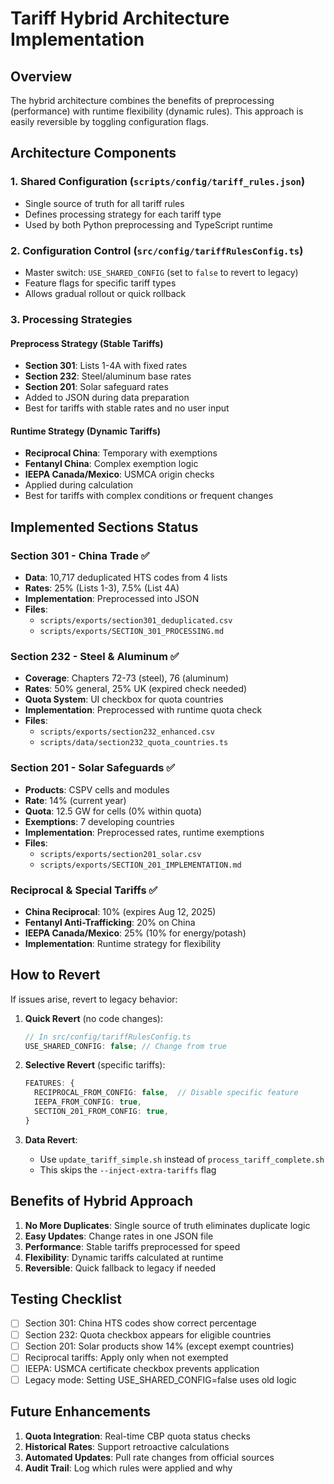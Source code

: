 # Tariff Hybrid Architecture Implementation

## Overview

The hybrid architecture combines the benefits of preprocessing (performance) with runtime flexibility (dynamic rules). This approach is easily reversible by toggling configuration flags.

## Architecture Components

### 1. Shared Configuration (`scripts/config/tariff_rules.json`)

- Single source of truth for all tariff rules
- Defines processing strategy for each tariff type
- Used by both Python preprocessing and TypeScript runtime

### 2. Configuration Control (`src/config/tariffRulesConfig.ts`)

- Master switch: `USE_SHARED_CONFIG` (set to `false` to revert to legacy)
- Feature flags for specific tariff types
- Allows gradual rollout or quick rollback

### 3. Processing Strategies

#### Preprocess Strategy (Stable Tariffs)

- **Section 301**: Lists 1-4A with fixed rates
- **Section 232**: Steel/aluminum base rates
- **Section 201**: Solar safeguard rates
- Added to JSON during data preparation
- Best for tariffs with stable rates and no user input

#### Runtime Strategy (Dynamic Tariffs)

- **Reciprocal China**: Temporary with exemptions
- **Fentanyl China**: Complex exemption logic
- **IEEPA Canada/Mexico**: USMCA origin checks
- Applied during calculation
- Best for tariffs with complex conditions or frequent changes

## Implemented Sections Status

### Section 301 - China Trade ✅

- **Data**: 10,717 deduplicated HTS codes from 4 lists
- **Rates**: 25% (Lists 1-3), 7.5% (List 4A)
- **Implementation**: Preprocessed into JSON
- **Files**:
  - `scripts/exports/section301_deduplicated.csv`
  - `scripts/exports/SECTION_301_PROCESSING.md`

### Section 232 - Steel & Aluminum ✅

- **Coverage**: Chapters 72-73 (steel), 76 (aluminum)
- **Rates**: 50% general, 25% UK (expired check needed)
- **Quota System**: UI checkbox for quota countries
- **Implementation**: Preprocessed with runtime quota check
- **Files**:
  - `scripts/exports/section232_enhanced.csv`
  - `scripts/data/section232_quota_countries.ts`

### Section 201 - Solar Safeguards ✅

- **Products**: CSPV cells and modules
- **Rate**: 14% (current year)
- **Quota**: 12.5 GW for cells (0% within quota)
- **Exemptions**: 7 developing countries
- **Implementation**: Preprocessed rates, runtime exemptions
- **Files**:
  - `scripts/exports/section201_solar.csv`
  - `scripts/exports/SECTION_201_IMPLEMENTATION.md`

### Reciprocal & Special Tariffs ✅

- **China Reciprocal**: 10% (expires Aug 12, 2025)
- **Fentanyl Anti-Trafficking**: 20% on China
- **IEEPA Canada/Mexico**: 25% (10% for energy/potash)
- **Implementation**: Runtime strategy for flexibility

## How to Revert

If issues arise, revert to legacy behavior:

1. **Quick Revert** (no code changes):

   ```typescript
   // In src/config/tariffRulesConfig.ts
   USE_SHARED_CONFIG: false; // Change from true
   ```

2. **Selective Revert** (specific tariffs):

   ```typescript
   FEATURES: {
     RECIPROCAL_FROM_CONFIG: false,  // Disable specific feature
     IEEPA_FROM_CONFIG: true,
     SECTION_201_FROM_CONFIG: true,
   }
   ```

3. **Data Revert**:
   - Use `update_tariff_simple.sh` instead of `process_tariff_complete.sh`
   - This skips the `--inject-extra-tariffs` flag

## Benefits of Hybrid Approach

1. **No More Duplicates**: Single source of truth eliminates duplicate logic
2. **Easy Updates**: Change rates in one JSON file
3. **Performance**: Stable tariffs preprocessed for speed
4. **Flexibility**: Dynamic tariffs calculated at runtime
5. **Reversible**: Quick fallback to legacy if needed

## Testing Checklist

- [ ] Section 301: China HTS codes show correct percentage
- [ ] Section 232: Quota checkbox appears for eligible countries
- [ ] Section 201: Solar products show 14% (except exempt countries)
- [ ] Reciprocal tariffs: Apply only when not exempted
- [ ] IEEPA: USMCA certificate checkbox prevents application
- [ ] Legacy mode: Setting USE_SHARED_CONFIG=false uses old logic

## Future Enhancements

1. **Quota Integration**: Real-time CBP quota status checks
2. **Historical Rates**: Support retroactive calculations
3. **Automated Updates**: Pull rate changes from official sources
4. **Audit Trail**: Log which rules were applied and why
